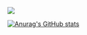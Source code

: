 ![](https://komarev.com/ghpvc/?username=Kuucheen)


[![Anurag's GitHub stats](https://github-readme-stats.vercel.app/api?username=Kuucheen)](https://github.com/anuraghazra/github-readme-stats)
